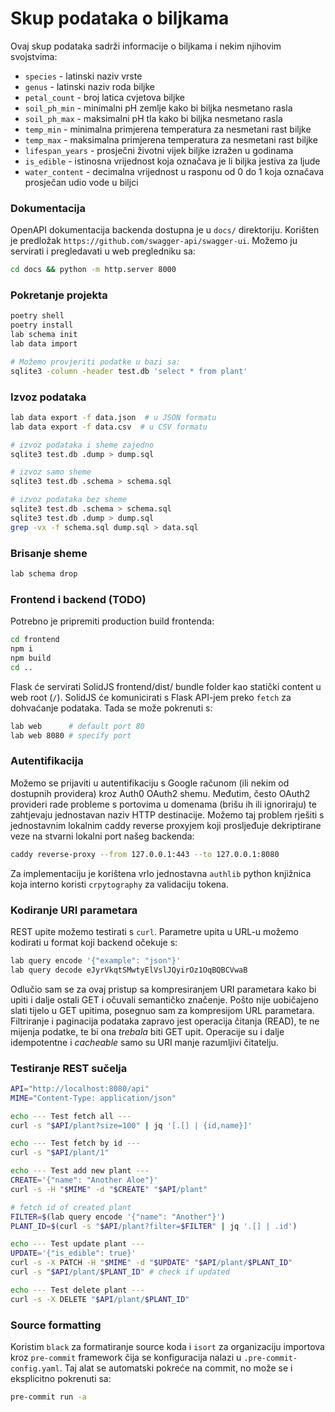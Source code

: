 # Skup podataka o biljkama
Ovaj skup podataka sadrži informacije o biljkama i nekim njihovim svojstvima:
- `species` - latinski naziv vrste
- `genus` - latinski naziv roda biljke
- `petal_count` - broj latica cvjetova biljke
- `soil_ph_min` - minimalni pH zemlje kako bi biljka nesmetano rasla
- `soil_ph_max` - maksimalni pH tla kako bi biljka nesmetano rasla
- `temp_min` - minimalna primjerena temperatura za nesmetani rast biljke
- `temp_max` - maksimalna primjerena temperatura za nesmetani rast biljke
- `lifespan_years` - prosječni životni vijek biljke izražen u godinama
- `is_edible` - istinosna vrijednost koja označava je li biljka jestiva za ljude
- `water_content` - decimalna vrijednost u rasponu od 0 do 1 koja označava prosječan udio vode u biljci

### Dokumentacija
OpenAPI dokumentacija backenda dostupna je u `docs/` direktoriju.
Korišten je predložak `https://github.com/swagger-api/swagger-ui`.
Možemo ju servirati i pregledavati u web pregledniku sa:
```bash
cd docs && python -m http.server 8000
```


### Pokretanje projekta
```bash
poetry shell
poetry install
lab schema init
lab data import

# Možemo provjeriti podatke u bazi sa:
sqlite3 -column -header test.db 'select * from plant'
```

### Izvoz podataka
```bash
lab data export -f data.json  # u JSON formatu
lab data export -f data.csv  # u CSV formatu

# izvoz podataka i sheme zajedno
sqlite3 test.db .dump > dump.sql

# izvoz samo sheme
sqlite3 test.db .schema > schema.sql

# izvoz podataka bez sheme
sqlite3 test.db .schema > schema.sql
sqlite3 test.db .dump > dump.sql
grep -vx -f schema.sql dump.sql > data.sql
```

### Brisanje sheme
```bash
lab schema drop
```

### Frontend i backend (TODO)
Potrebno je pripremiti production build frontenda:
```bash
cd frontend
npm i
npm build
cd ..
```

Flask će servirati SolidJS frontend/dist/ bundle folder kao statički content u web root (`/`). SolidJS će komunicirati s Flask API-jem preko `fetch` za dohvaćanje podataka.
Tada se može pokrenuti s:
```bash
lab web      # default port 80
lab web 8080 # specify port
```

### Autentifikacija
Možemo se prijaviti u autentifikaciju s Google računom (ili nekim od dostupnih providera)
kroz Auth0 OAuth2 shemu. Međutim, često OAuth2 provideri rade probleme s
portovima u domenama (brišu ih ili ignoriraju) te zahtjevaju jednostavan
naziv HTTP destinacije. Možemo taj problem rješiti s jednostavnim lokalnim
caddy reverse proxyjem koji prosljeđuje dekriptirane veze na stvarni lokalni
port našeg backenda:
```bash
caddy reverse-proxy --from 127.0.0.1:443 --to 127.0.0.1:8080
```
Za implementaciju je korištena vrlo jednostavna `authlib` python knjižnica koja
interno koristi `crpytography` za validaciju tokena.

### Kodiranje URI parametara
REST upite možemo testirati s `curl`. Parametre upita u URL-u
možemo kodirati u format koji backend očekuje s:
```bash
lab query encode '{"example": "json"}'
lab query decode eJyrVkqtSMwtyElVslJQyirOz1OqBQBCVwaB
```
Odlučio sam se za ovaj pristup sa kompresiranjem URI parametara
kako bi upiti i dalje ostali GET i očuvali semantičko značenje.
Pošto nije uobičajeno slati tijelo u GET upitima,
posegnuo sam za kompresijom URL parametara.
Filtriranje i paginacija podataka zapravo jest operacija čitanja (READ),
te ne mijenja podatke, te bi ona _trebala_ biti GET upit.
Operacije su i dalje idempotentne i _cacheable_
samo su URI manje razumljivi čitatelju.

### Testiranje REST sučelja
```bash
API="http://localhost:8080/api"
MIME="Content-Type: application/json"

echo --- Test fetch all ---
curl -s "$API/plant?size=100" | jq '[.[] | {id,name}]'

echo --- Test fetch by id ---
curl -s "$API/plant/1"

echo --- Test add new plant ---
CREATE='{"name": "Another Aloe"}'
curl -s -H "$MIME" -d "$CREATE" "$API/plant"

# fetch id of created plant
FILTER=$(lab query encode '{"name": "Another"}')
PLANT_ID=$(curl -s "$API/plant?filter=$FILTER" | jq '.[] | .id')

echo --- Test update plant ---
UPDATE='{"is_edible": true}'
curl -s -X PATCH -H "$MIME" -d "$UPDATE" "$API/plant/$PLANT_ID"
curl -s "$API/plant/$PLANT_ID" # check if updated

echo --- Test delete plant ---
curl -s -X DELETE "$API/plant/$PLANT_ID"
```

### Source formatting
Koristim `black` za formatiranje source koda i `isort`
za organizaciju importova kroz `pre-commit` framework
čija se konfiguracija nalazi u `.pre-commit-config.yaml`.
Taj alat se automatski pokreće na commit, no može se i
eksplicitno pokrenuti sa:
```bash
pre-commit run -a
```
